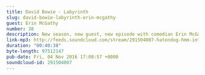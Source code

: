 ```yaml
---
title: David Bowie - Labyrinth
slug: david-bowie-labyrinth-erin-mcgathy
guest: Erin McGathy
number: 38
description: New season, new guest, new episode with comedian Erin McGathy joining us to review the soundtrack to the David Bowie star vehicle Labyrinth. Erin gives us crash course on Advanced Labyrinth Theory, Martin expounds on his love of Hoggle and John will not shut up about video games.
link-mp3: http://feeds.soundcloud.com/stream/291504007-hatondog-hmm-interesting-choice-ep38-david-bowie-labyrinth-feat-erin-mcgathy.mp3
duration: "00:40:38"
byte-length: 97512147
pub-date: Fri, 04 Nov 2016 17:08:57 +0000
soundcloud-id: 291504007
---
```

